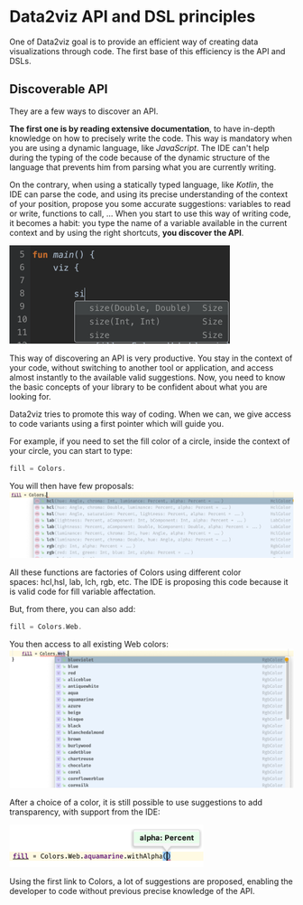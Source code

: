
# Data2viz API and DSL principles

One of Data2viz goal is to provide an efficient way of creating 
data visualizations through code. The first base of this 
efficiency is the API and DSLs.

## Discoverable API

They are a few ways to discover an API. 

**The first one is by reading extensive documentation**, 
to have in-depth knowledge on how to precisely write the code. 
This way is mandatory when you are using a dynamic language, 
like _JavaScript_. The IDE can't help during the typing of the code 
because of the dynamic structure of the language that prevents him 
from parsing what you are currently writing. 

On the contrary, when using a statically typed language, 
like _Kotlin_, the IDE can parse the code, and using its precise 
understanding of the context of your position, propose you some 
accurate suggestions: variables to read or write, functions to call, ... 
When you start to use this way of writing code, it becomes a habit: 
you type the name of a variable available in the current context and 
by using the right shortcuts, **you discover the API**.

<img title="Suggestions after two characters typed in the context of a viz" src="../img/api-and-dsl.png" width="391" >


This way of discovering an API is very productive. You stay in the context of your code, 
without switching to another tool or application, and access almost instantly to the available 
valid suggestions. Now, you need to know the basic concepts of your library to be confident 
about what you are looking for.
 
Data2viz tries to promote this way of coding. When we can, we give access to code variants using a 
first pointer which will guide you.

For example, if you need to set the fill color of a circle, inside the context of your circle, you can start to type:

```kotlin
fill = Colors.
```

You will then have few proposals:
![Colors factories](../img/api-and-dsl2.png)


All these functions are factories of Colors using different 
color spaces: hcl,hsl, lab, lch, rgb, etc. The IDE is proposing this code
because it is valid code for fill variable affectation.

But, from there, you can also add: 

```kotlin
fill = Colors.Web.
```

You then access to all existing Web colors: 
![Web Colors](../img/api-and-dsl3.png)

After a choice of a color, it is still possible to use suggestions to add transparency,
with support from the IDE:


<img title="Web Color with transparency" src="../img/api-and-dsl4.png" width="344" >

Using the first link to Colors, a lot of suggestions are proposed, enabling the developer
to code without previous precise knowledge of the API.
 